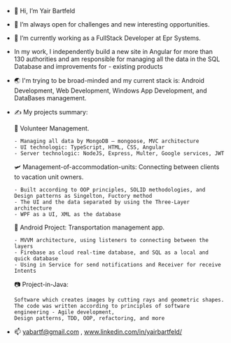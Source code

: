 - 👋 Hi, I’m Yair Bartfeld
- 👀 I’m always open for challenges and new interesting opportunities.
- 🌱 I’m currently working as a FullStack Developer at Epr Systems. 
- In my work, I independently build a new site in Angular for more than 130 authorities and am responsible for managing all the data in the SQL Database and improvements for - existing products   
- 🌏 I'm trying to be broad-minded and my current stack is: Android Development, Web Development, Windows App Development, and DataBases management.
- ✍ My projects summary:

    💐 Volunteer Management.
    
      - Managing all data by MongoDB – mongoose, MVC architecture
      - UI technologic: TypeScript, HTML, CSS, Angular
      - Server technologic: NodeJS, Express, Multer, Google services, JWT


    🛩 Management-of-accommodation-units:  Connecting between clients to vacation unit owners.
    
      - Built according to OOP principles, SOLID methodologies, and Design patterns as Singelton, Fuctory method
      - The UI and the data separated by using the Three-Layer architecture
      - WPF as a UI, XML as the database
      
    🚌  Android Project: Transportation management app.
    
      - MVVM architecture, using listeners to connecting between the layers
      - Firebase as cloud real-time database, and SQL as a local and quick database
      - Using in Service for send notifications and Receiver for receive Intents
			
    📷 Project-in-Java: 
    
      Software which creates images by cutting rays and geometric shapes.
      The code was written according to principles of software engineering - Agile development,
      Design patterns, TDD, OOP, refactoring, and more
      
- 📫 yabartf@gmail.com , www.linkedin.com/in/yairbartfeld/


